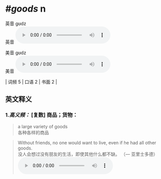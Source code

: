 # ***\#goods*** n
英音 ɡʊdz  
英音
<audio src="./media/goods-B.aac" controls="controls"></audio>

美音 ɡʊdz  
美音
<audio src="./media/goods.aac" controls="controls"></audio>



| 词频 5 | 口语 2 | 书面 2 |  

英文释义
---
### 1.*高义频：* **[复数] 商品；货物：**  

 > a large variety of goods  
 > 各种各样的商品    

 > Without friends, no one would want to live, even if he had all other goods.  
 > 没人会想过没有朋友的生活，即使其他什么都不缺。  （— 亚里士多德）  
<audio src="./media/Without friends, no one would want to live, even if he had all other goods2_AAC.aac" controls="controls"></audio>



